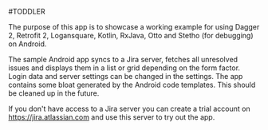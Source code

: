 #TODDLER

The purpose of this app is to showcase a working example for using Dagger 2, Retrofit 2, Logansquare, Kotlin, RxJava, Otto and Stetho (for debugging) on Android.

The sample Android app syncs to a Jira server, fetches all unresolved issues and displays them in a list or grid depending on the form factor.
Login data and server settings can be changed in the settings.
The app contains some bloat generated by the Android code templates.
This should be cleaned up in the future.

If you don't have access to a Jira server you can create a trial account on https://jira.atlassian.com and use this server to try out the app.